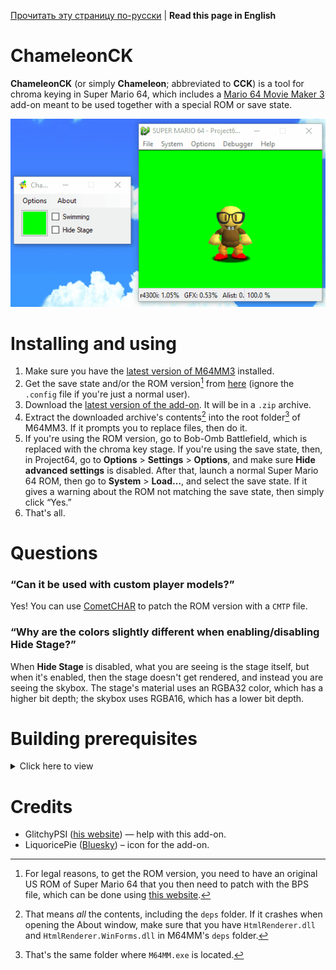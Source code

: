 [Прочитать эту страницу по-русски](https://github.com/vazhka-dolya/ChameleonCK/blob/main/README.ru.md) | **Read this page in English**
# ChameleonCK
**ChameleonCK** (or simply **Chameleon**; abbreviated to **CCK**) is a tool for chroma keying in Super Mario 64, which includes a [Mario 64 Movie Maker 3](https://github.com/projectcomet64/M64MM) add-on meant to be used together with a special ROM or save state.
<p align="center">
  <img src="https://github.com/vazhka-dolya/ChameleonCK/blob/main/GitHubImg/CCK_showcase.gif"/>
</p>

# Installing and using
1. Make sure you have the [latest version of M64MM3](https://github.com/projectcomet64/M64MM/releases/latest) installed.
2. Get the save state and/or the ROM version[^1] from [here](https://github.com/vazhka-dolya/ChameleonCK/tree/main/SM64) (ignore the `.config` file if you're just a normal user).
3. Download the [latest version of the add-on](https://github.com/vazhka-dolya/ChameleonCK/releases/latest). It will be in a `.zip` archive.
4. Extract the downloaded archive's contents[^2] into the root folder[^3] of M64MM3. If it prompts you to replace files, then do it.
5. If you're using the ROM version, go to Bob-Omb Battlefield, which is replaced with the chroma key stage. If you're using the save state, then, in Project64, go to **Options** > **Settings** > **Options**, and make sure **Hide advanced settings** is disabled. After that, launch a normal Super Mario 64 ROM, then go to **System** > **Load…**, and select the save state. If it gives a warning about the ROM not matching the save state, then simply click “Yes.”
6. That's all.
# Questions
### “Can it be used with custom player models?”
Yes! You can use [CometCHAR](https://github.com/projectcomet64/CometCHAR) to patch the ROM version with a `CMTP` file.
### “Why are the colors slightly different when enabling/disabling **Hide Stage**?”
When **Hide Stage** is disabled, what you are seeing is the stage itself, but when it's enabled, then the stage doesn't get rendered, and instead you are seeing the skybox. The stage's material uses an RGBA32 color, which has a higher bit depth; the skybox uses RGBA16, which has a lower bit depth.
# Building prerequisites
<details>
  <summary>Click here to view</summary>
  
- Visual Studio 2022.
- M64MM3's repository in a folder called `M64MM` outside of where this repository is.
  - Example: if the `.sln` for BodyStates is in `C:/projects/ChameleonCK/ChameleonCK.sln`, the whole M64MM3 repository must be in `C:/projects/M64MM`.
- If you're on Windows, then, before extracting the archives, make sure to right-click the archive, open **Properties** and see if you have an **Unblock** checkbox. If you do, tick it and press **Apply**. If you don't do this and the archive(s) remain blocked, you may run into issues.
- *Depending on the circumstances*, you *may* have to do the following: go to **Menu** > **Tools** > **NuGet Package Manager** > **Package Manager Console** and enter `Install-Package HtmlRenderer.WinForms`. After that, go to **Menu** > **Project** > **Manage NuGet Packages…**, and make sure that both `HtmlRenderer.Core` and `HtmlRenderer.WinForms` are up-to-date.

</details>

# Credits
- GlitchyPSI ([his website](https://glitchypsi.xyz)) — help with this add-on.
- LiquoricePie ([Bluesky](https://bsky.app/profile/liquoricepie.bsky.social)) – icon for the add-on.
[^1]: For legal reasons, to get the ROM version, you need to have an original US ROM of Super Mario 64 that you then need to patch with the BPS file, which can be done using [this website](https://hack64.net/tools/patcher.php).
[^2]: That means *all* the contents, including the `deps` folder. If it crashes when opening the About window, make sure that you have `HtmlRenderer.dll` and `HtmlRenderer.WinForms.dll` in M64MM's `deps` folder.
[^3]: That's the same folder where `M64MM.exe` is located.

